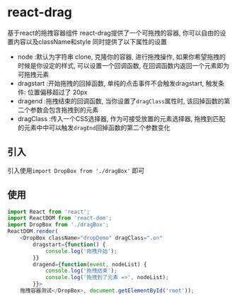 # react-drag
基于react的拖拽容器组件
react-drag提供了一个可拖拽的容器, 你可以自由的设置内容以及className和style
同时提供了以下属性的设置
- node :默认为字符串 clone, 克隆你的容器, 进行拖拽操作, 如果你希望拖拽的时候是你设定的样式, 可以设置一个回调函数, 在回调函数内返回一个元素即为可拖拽元素
- dragstart :开始拖拽的回掉函数, 单纯的点击事件不会触发dragstart, 触发条件: 位置偏移超过了 20px
- dragend :拖拽结束的回调函数, 当你设置了`dragClass`属性时, 该回掉函数的第二个参数会包含拖拽到的元素
- dragClass :传入一个CSS选择器, 作为可接受放置的元素选择器, 拖拽到匹配的元素中中可以触发`dragEnd`回掉函数的第二个参数变化

## 引入
引入使用`import DropBox from './dragBox'` 即可

## 使用
```js
import React from 'react';
import ReactDOM from 'react-dom';
import DropBox from './dragBox';
ReactDOM.render(
    <DropBox className="dropDemo" dragClass=".on" 
        dragstart={function() {
            console.log('拖拽开始');
        }} 
        dragend={function(event, nodeList) {
            console.log('拖拽结束');
            console.log('拖拽到了元素 =>', nodeList);
        }}>
    拖拽容器测试</DropBox>, document.getElementById('root'));
```